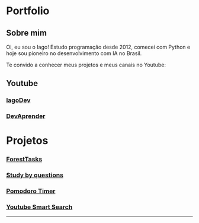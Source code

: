 # Portfolio

## Sobre mim

Oi, eu sou o Iago! Estudo programação desde 2012, comecei com Python e hoje sou pioneiro no desenvolvimento com IA no Brasil.

Te convido a conhecer meus projetos e meus canais no Youtube:


## Youtube

### [IagoDev](https://youtube.com/@iagodev)

### [DevAprender](https://youtube.com/@devaprender)


# Projetos

### [ForestTasks](https://mriago.me/ForestTasks)

### [Study by questions](https://mriago.me/Study-by-questions/)

### [Pomodoro Timer](https://mriago.me/Pomodoro-Timer/)

### [Youtube Smart Search](https://mriago.me/Youtube-Smart-Search/)

---


 
